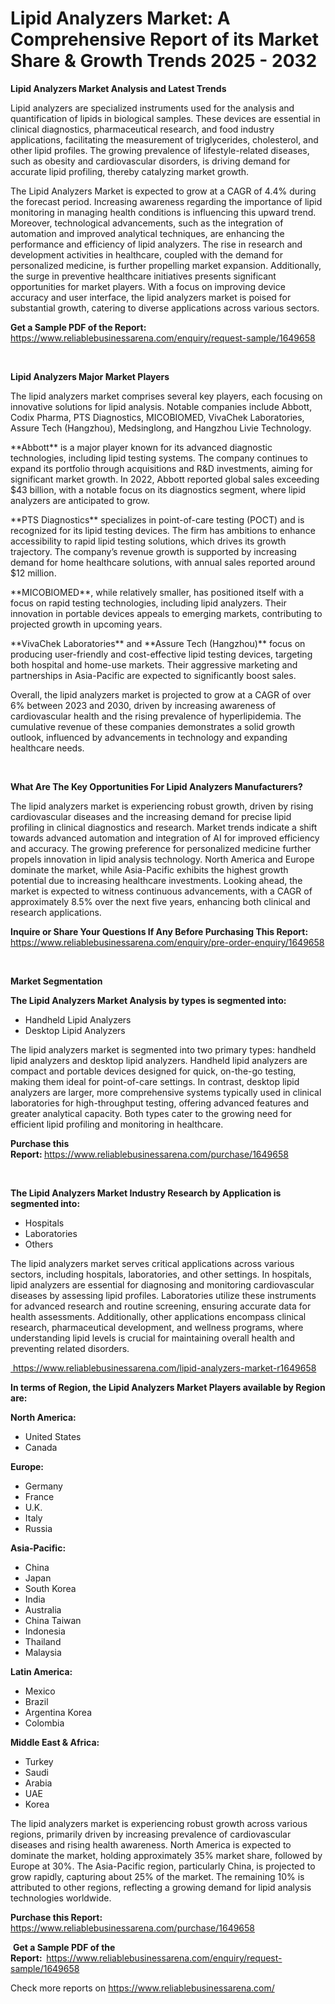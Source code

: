 <p><h1>Lipid Analyzers Market: A Comprehensive Report of its Market Share & Growth Trends 2025 - 2032</h1></p><p><strong>Lipid Analyzers Market Analysis and Latest Trends</strong></p>
<p><p>Lipid analyzers are specialized instruments used for the analysis and quantification of lipids in biological samples. These devices are essential in clinical diagnostics, pharmaceutical research, and food industry applications, facilitating the measurement of triglycerides, cholesterol, and other lipid profiles. The growing prevalence of lifestyle-related diseases, such as obesity and cardiovascular disorders, is driving demand for accurate lipid profiling, thereby catalyzing market growth.</p><p>The Lipid Analyzers Market is expected to grow at a CAGR of 4.4% during the forecast period. Increasing awareness regarding the importance of lipid monitoring in managing health conditions is influencing this upward trend. Moreover, technological advancements, such as the integration of automation and improved analytical techniques, are enhancing the performance and efficiency of lipid analyzers. The rise in research and development activities in healthcare, coupled with the demand for personalized medicine, is further propelling market expansion. Additionally, the surge in preventive healthcare initiatives presents significant opportunities for market players. With a focus on improving device accuracy and user interface, the lipid analyzers market is poised for substantial growth, catering to diverse applications across various sectors.</p></p>
<p><strong>Get a Sample PDF of the Report:&nbsp;</strong> <a href="https://www.reliablebusinessarena.com/enquiry/request-sample/1649658?utm_campaign=1841&utm_medium=2&utm_source=Github&utm_content=ia&utm_term=26032025&utm_id=lipid-analyzers">https://www.reliablebusinessarena.com/enquiry/request-sample/1649658</a></p>
<p>&nbsp;</p>
<p><strong>Lipid Analyzers Major Market Players</strong></p>
<p><p>The lipid analyzers market comprises several key players, each focusing on innovative solutions for lipid analysis. Notable companies include Abbott, Codix Pharma, PTS Diagnostics, MICOBIOMED, VivaChek Laboratories, Assure Tech (Hangzhou), Medsinglong, and Hangzhou Livie Technology.</p><p>**Abbott** is a major player known for its advanced diagnostic technologies, including lipid testing systems. The company continues to expand its portfolio through acquisitions and R&D investments, aiming for significant market growth. In 2022, Abbott reported global sales exceeding $43 billion, with a notable focus on its diagnostics segment, where lipid analyzers are anticipated to grow.</p><p>**PTS Diagnostics** specializes in point-of-care testing (POCT) and is recognized for its lipid testing devices. The firm has ambitions to enhance accessibility to rapid lipid testing solutions, which drives its growth trajectory. The company’s revenue growth is supported by increasing demand for home healthcare solutions, with annual sales reported around $12 million.</p><p>**MICOBIOMED**, while relatively smaller, has positioned itself with a focus on rapid testing technologies, including lipid analyzers. Their innovation in portable devices appeals to emerging markets, contributing to projected growth in upcoming years. </p><p>**VivaChek Laboratories** and **Assure Tech (Hangzhou)** focus on producing user-friendly and cost-effective lipid testing devices, targeting both hospital and home-use markets. Their aggressive marketing and partnerships in Asia-Pacific are expected to significantly boost sales.</p><p>Overall, the lipid analyzers market is projected to grow at a CAGR of over 6% between 2023 and 2030, driven by increasing awareness of cardiovascular health and the rising prevalence of hyperlipidemia. The cumulative revenue of these companies demonstrates a solid growth outlook, influenced by advancements in technology and expanding healthcare needs.</p></p>
<p>&nbsp;</p>
<p><strong>What Are The Key Opportunities For Lipid Analyzers Manufacturers?</strong></p>
<p><p>The lipid analyzers market is experiencing robust growth, driven by rising cardiovascular diseases and the increasing demand for precise lipid profiling in clinical diagnostics and research. Market trends indicate a shift towards advanced automation and integration of AI for improved efficiency and accuracy. The growing preference for personalized medicine further propels innovation in lipid analysis technology. North America and Europe dominate the market, while Asia-Pacific exhibits the highest growth potential due to increasing healthcare investments. Looking ahead, the market is expected to witness continuous advancements, with a CAGR of approximately 8.5% over the next five years, enhancing both clinical and research applications.</p></p>
<p><strong>Inquire or Share Your Questions If Any Before Purchasing This Report:</strong> <a href="https://www.reliablebusinessarena.com/enquiry/pre-order-enquiry/1649658?utm_campaign=1841&utm_medium=2&utm_source=Github&utm_content=ia&utm_term=26032025&utm_id=lipid-analyzers">https://www.reliablebusinessarena.com/enquiry/pre-order-enquiry/1649658</a></p>
<p>&nbsp;</p>
<p><strong>Market Segmentation</strong></p>
<p><strong>The Lipid Analyzers Market Analysis by types is segmented into:</strong></p>
<p><ul><li>Handheld Lipid Analyzers</li><li>Desktop Lipid Analyzers</li></ul></p>
<p><p>The lipid analyzers market is segmented into two primary types: handheld lipid analyzers and desktop lipid analyzers. Handheld lipid analyzers are compact and portable devices designed for quick, on-the-go testing, making them ideal for point-of-care settings. In contrast, desktop lipid analyzers are larger, more comprehensive systems typically used in clinical laboratories for high-throughput testing, offering advanced features and greater analytical capacity. Both types cater to the growing need for efficient lipid profiling and monitoring in healthcare.</p></p>
<p><strong>Purchase this Report:&nbsp;</strong><a href="https://www.reliablebusinessarena.com/purchase/1649658?utm_campaign=1841&utm_medium=2&utm_source=Github&utm_content=ia&utm_term=26032025&utm_id=lipid-analyzers">https://www.reliablebusinessarena.com/purchase/1649658</a></p>
<p>&nbsp;</p>
<p><strong>The Lipid Analyzers Market Industry Research by Application is segmented into:</strong></p>
<p><ul><li>Hospitals</li><li>Laboratories</li><li>Others</li></ul></p>
<p><p>The lipid analyzers market serves critical applications across various sectors, including hospitals, laboratories, and other settings. In hospitals, lipid analyzers are essential for diagnosing and monitoring cardiovascular diseases by assessing lipid profiles. Laboratories utilize these instruments for advanced research and routine screening, ensuring accurate data for health assessments. Additionally, other applications encompass clinical research, pharmaceutical development, and wellness programs, where understanding lipid levels is crucial for maintaining overall health and preventing related disorders.</p></p>
<p><a href="https://www.reliablebusinessarena.com/lipid-analyzers-market-r1649658?utm_campaign=1841&utm_medium=2&utm_source=Github&utm_content=ia&utm_term=26032025&utm_id=lipid-analyzers">&nbsp;https://www.reliablebusinessarena.com/lipid-analyzers-market-r1649658</a></p>
<p><strong>In terms of Region, the Lipid Analyzers Market Players available by Region are:</strong></p>
<p>
    <p> <strong> North America: </strong>
        <ul>
            <li>United States</li>
            <li>Canada</li>
        </ul>
        </p> 
    <p> <strong> Europe: </strong>
        <ul>
            <li>Germany</li>
            <li>France</li>
            <li>U.K.</li>
            <li>Italy</li>
            <li>Russia</li>
        </ul>
        </p> 
    <p> <strong> Asia-Pacific: </strong>
        <ul>
            <li>China</li>
            <li>Japan</li>
            <li>South Korea</li>
            <li>India</li>
            <li>Australia</li>
            <li>China Taiwan</li>
            <li>Indonesia</li>
            <li>Thailand</li>
            <li>Malaysia</li>
        </ul>
        </p> 
    <p> <strong> Latin America: </strong>
        <ul>
            <li>Mexico</li>
            <li>Brazil</li>
            <li>Argentina Korea</li>
            <li>Colombia</li>
        </ul>
        </p> 
    <p> <strong> Middle East & Africa: </strong>
        <ul>
            <li>Turkey</li>
            <li>Saudi</li>
            <li>Arabia</li>
            <li>UAE</li>
            <li>Korea</li>
        </ul>
    </p>
    </p>
<p><p>The lipid analyzers market is experiencing robust growth across various regions, primarily driven by increasing prevalence of cardiovascular diseases and rising health awareness. North America is expected to dominate the market, holding approximately 35% market share, followed by Europe at 30%. The Asia-Pacific region, particularly China, is projected to grow rapidly, capturing about 25% of the market. The remaining 10% is attributed to other regions, reflecting a growing demand for lipid analysis technologies worldwide.</p></p>
<p><strong>Purchase this Report: </strong><a href="https://www.reliablebusinessarena.com/purchase/1649658?utm_campaign=1841&utm_medium=2&utm_source=Github&utm_content=ia&utm_term=26032025&utm_id=lipid-analyzers">https://www.reliablebusinessarena.com/purchase/1649658</a></p>
<p>&nbsp;<strong>Get a Sample PDF of the Report:&nbsp;&nbsp;</strong><a href="https://www.reliablebusinessarena.com/enquiry/request-sample/1649658?utm_campaign=1841&utm_medium=2&utm_source=Github&utm_content=ia&utm_term=26032025&utm_id=lipid-analyzers">https://www.reliablebusinessarena.com/enquiry/request-sample/1649658</a></p>
<p><strong></strong></p>
<p>Check more reports on <a href="https://www.reliablebusinessarena.com/?utm_campaign=1841&utm_medium=2&utm_source=Github&utm_content=ia&utm_term=26032025&utm_id=lipid-analyzers">https://www.reliablebusinessarena.com/</a></p>